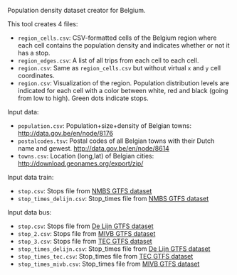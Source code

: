 Population density dataset creator for Belgium.

This tool creates 4 files:
* `region_cells.csv`: CSV-formatted
cells of the Belgium region where each cell contains the
population density and indicates whether or not it has a stop.
* `region_edges.csv`: A list of all trips from each cell to each cell.
* `region.csv`: Same as `region_cells.csv` but without virtual `x` and `y` cell coordinates.
* `region.csv`: Visualization of the region. Population distribution
levels are indicated for each cell with a color between
white, red and black (going from low to high). Green dots indicate stops.

Input data:
* `population.csv`: Population+size+density of Belgian towns: http://data.gov.be/en/node/8176
* `postalcodes.tsv`: Postal codes of all Belgian towns with their Dutch name and gewest. http://data.gov.be/en/node/8614
* `towns.csv`: Location (long,lat) of Belgian cities: http://download.geonames.org/export/zip/

Input data train: 
* `stop.csv`: Stops file from [NMBS GTFS dataset](http://gtfs.irail.be/nmbs)
* `stop_times_delijn.csv`: Stop_times file from [NMBS GTFS dataset](http://gtfs.irail.be/nmbs)

Input data bus: 
* `stop.csv`: Stops file from [De Lijn GTFS dataset](http://gtfs.irail.be/de-lijn/de_lijn-gtfs.zip)
* `stop_2.csv`: Stops file from [MIVB GTFS dataset](http://gtfs.irail.be/mivb/mivb-gtfs.zip)
* `stop_3.csv`: Stops file from [TEC GTFS dataset](http://gtfs.irail.be/tec/tec-gtfs.zip)
* `stop_times_delijn.csv`: Stop_times file from [De Lijn GTFS dataset](http://gtfs.irail.be/de-lijn/de_lijn-gtfs.zip)
* `stop_times_tec.csv`: Stop_times file from [TEC GTFS dataset](http://gtfs.irail.be/tec/tec-gtfs.zip)
* `stop_times_mivb.csv`: Stop_times file from [MIVB GTFS dataset](http://gtfs.irail.be/mivb/mivb-gtfs.zip)

